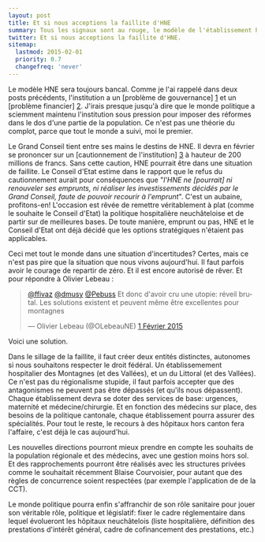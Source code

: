 ```yaml
---
layout: post
title: Et si nous acceptions la faillite d'HNE
summary: Tous les signaux sont au rouge, le modèle de l'établissement hospitalier multisite est un échec total. La faillite n'est pas seulement économique, elle est morale et politique. Il est grand temps de passer à autre chose.
twitter: Et si nous acceptions la faillite d'HNE.
sitemap:
  lastmod: 2015-02-01
  priority: 0.7
  changefreq: 'never'
---
```


Le modèle HNE sera toujours bancal. Comme je l'ai rappelé dans deux posts précédents, l'institution a un [problème de gouvernance] [1] 
et un [problème financier] [2]. J'irais presque jusqu'à dire que le monde politique a sciemment maintenu l'institution sous pression 
pour imposer des réformes dans le dos d'une partie de la population. Ce n'est pas une théorie du complot, parce que tout le monde a 
suivi, moi le premier.

Le Grand Conseil tient entre ses mains le destins de HNE. Il devra en février se prononcer sur un [cautionnement de l'institution] [3] à 
hauteur de 200 millions de francs. Sans cette caution, HNE pourrait être dans une situation de faillite. Le Conseil d'Etat 
estime dans le rapport que le refus du cautionnement aurait pour conséquences que "*l'HNE ne [pourrait] ni renouveler ses emprunts, 
ni réaliser les investissements décidés par le Grand Conseil, faute de pouvoir recourir à l'emprunt*". C'est un aubaine, 
profitons-en! L'occasion est rêvée de remettre véritablement à plat (comme le souhaite le Conseil d'Etat) la politique 
hospitalière neuchâteloise et de partir sur de meilleures bases. De toute manière, emprunt ou pas, HNE et le Conseil d'Etat ont déjà
décidé que les options stratégiques n'étaient pas applicables. 

Ceci met tout le monde dans une situation d'incertitudes? Certes, mais ce n'est pas pire que la situation que nous vivons aujourd'hui. 
Il faut parfois avoir le courage de repartir de zéro. Et il est encore autorisé de rêver. Et pour répondre à Olivier Lebeau :

<blockquote class="twitter-tweet" data-conversation="none" lang="fr"><p><a href="https://twitter.com/ffivaz">@ffivaz</a> <a href="https://twitter.com/dmusy">@dmusy</a> <a href="https://twitter.com/Pebuss">@Pebuss</a> Et donc d&#39;avoir cru une utopie: réveil brutal. Les solutions existent et peuvent même être excellentes pour montagnes</p>&mdash; Olivier Lebeau (@OLebeauNE) <a href="https://twitter.com/OLebeauNE/status/561796450448072704">1 Février 2015</a></blockquote>
<script async src="//platform.twitter.com/widgets.js" charset="utf-8"></script>

Voici une solution.

Dans le sillage de la faillite, il faut créer deux entités distinctes, autonomes si nous souhaitons respecter le droit fédéral. Un 
établissemement hospitalier des Montagnes (et des Vallées), et un du Littoral (et des Vallées). Ce n'est pas du régionalisme stupide, il faut parfois accepter 
que des antagonismes ne peuvent pas être dépassés (et qu'ils nous dépassent). Chaque établissement devra se doter des services de 
base: urgences, maternité et médecine/chirurgie. Et en fonction des médecins sur place, des besoins de la politique cantonale, 
chaque établissement pourra assurer des spécialités. Pour tout le reste, le recours à des hôpitaux hors canton fera l'affaire, c'est 
déjà le cas aujourd'hui.

Les nouvelles directions pourront mieux prendre en compte les souhaits de la population régionale et des médecins, avec une gestion 
moins hors sol. Et des rapprochements pourront être réalisés avec les structures privées comme le souhaitait récemment Blaise 
Courvoisier, pour autant que des règles de concurrence soient respectées (par exemple l'application de de la CCT). 

Le monde politique pourra enfin s'affranchir de son rôle sanitaire pour jouer son véritable rôle, politique et législatif: fixer 
le cadre réglementaire dans lequel évolueront les hôpitaux neuchâtelois (liste hospitalière, définition des prestations 
d'intérêt général, cadre de cofinancement des prestations, etc.)

[1]: http://fabienfivaz.ch/2015/01/30/HNE-gouvernance-qui-commande.html
[2]: http://fabienfivaz.ch/2015/01/31/HNE-a-un-probleme-de-financement.html
[3]: http://www.ne.ch/autorites/GC/objets/Documents/Rapports/2014/14032_CE.pdf